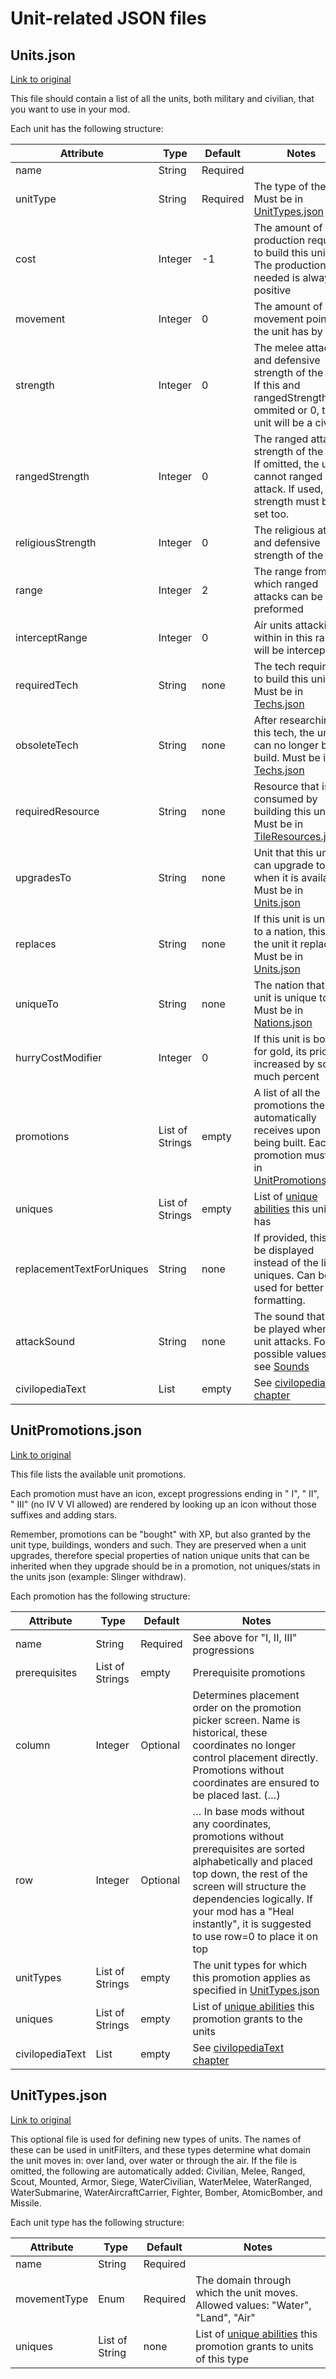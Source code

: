 # Unit-related JSON files

## Units.json

[Link to original](https://github.com/yairm210/Unciv/blob/master/android/assets/jsons/Civ%20V%20-%20Gods%20%26%20Kings/Units.json)

This file should contain a list of all the units, both military and civilian, that you want to use in your mod.

Each unit has the following structure:

| Attribute | Type | Default | Notes |
| --------- | ---- | ------- | ----- |
| name | String | Required | |
| unitType | String | Required | The type of the unit. Must be in [UnitTypes.json](#unittypesjson) |
| cost | Integer | -1 | The amount of production required to build this unit. The production needed is always positive |
| movement | Integer | 0 | The amount of movement points the unit has by |
| strength | Integer | 0 | The melee attack and defensive strength of the unit. If this and rangedStrength are ommited or 0, the unit will be a civilian |
| rangedStrength | Integer | 0 | The ranged attack strength of the unit. If omitted, the unit cannot ranged attack. If used, strength must be set too. |
| religiousStrength | Integer | 0 | The religious attack and defensive strength of the unit |
| range | Integer | 2 | The range from which ranged attacks can be preformed |
| interceptRange | Integer | 0 | Air units attacking within in this range will be intercepted |
| requiredTech | String | none | The tech required to build this unit. Must be in [Techs.json](2-Civilization-related-JSON-files.md#techsjson) |
| obsoleteTech | String | none | After researching this tech, the unit can no longer be build. Must be in [Techs.json](2-Civilization-related-JSON-files.md#techsjson) |
| requiredResource | String | none | Resource that is consumed by building this unit. Must be in [TileResources.json](3-Map-related-JSON-files.md#tileresourcesjson) |
| upgradesTo | String | none | Unit that this unit can upgrade to when it is available. Must be in [Units.json](#unitsjson) |
| replaces | String | none | If this unit is unique to a nation, this is the unit it replaces. Must be in [Units.json](#unitsjson) |
| uniqueTo | String | none | The nation that this unit is unique to. Must be in [Nations.json](2-Civilization-related-JSON-files.md#nationsjson) |
| hurryCostModifier | Integer | 0 | If this unit is bought for gold, its price is increased by so much percent |
| promotions | List of Strings | empty | A list of all the promotions the unit automatically receives upon being built. Each promotion must be in [UnitPromotions.json](#unitpromotionsjson) |
| uniques | List of Strings | empty | List of [unique abilities](../uniques) this unit has |
| replacementTextForUniques | String | none | If provided, this will be displayed instead of the list of uniques. Can be used for better formatting. |
| attackSound | String | none | The sound that is to be played when this unit attacks. For possible values, see [Sounds](../Images-and-Audio.md#sounds)
| civilopediaText | List | empty | See [civilopediaText chapter](5-Miscellaneous-JSON-files.md#civilopedia-text) |

## UnitPromotions.json

[Link to original](https://github.com/yairm210/Unciv/blob/master/android/assets/jsons/Civ%20V%20-%20Gods%20%26%20Kings/UnitPromotions.json)

This file lists the available unit promotions.

Each promotion must have an icon, except progressions ending in " I", " II", " III" (no IV V VI allowed) are rendered by looking up an icon without those suffixes and adding stars.

Remember, promotions can be "bought" with XP, but also granted by the unit type, buildings, wonders and such. They are preserved when a unit upgrades, therefore special properties of nation unique units that can be inherited when they upgrade should be in a promotion, not uniques/stats in the units json (example: Slinger withdraw).

Each promotion has the following structure:

| Attribute | Type | Default | Notes |
| --------- | ---- | ------- | ----- |
| name | String | Required | See above for "I, II, III" progressions |
| prerequisites | List of Strings | empty | Prerequisite promotions |
| column | Integer | Optional | Determines placement order on the promotion picker screen. Name is historical, these coordinates no longer control placement directly. Promotions without coordinates are ensured to be placed last. (…) |
| row | Integer | Optional | … In base mods without any coordinates, promotions without prerequisites are sorted alphabetically and placed top down, the rest of the screen will structure the dependencies logically. If your mod has a "Heal instantly", it is suggested to use row=0 to place it on top |
| unitTypes | List of Strings | empty | The unit types for which this promotion applies as specified in [UnitTypes.json](#unittypesjson) |
| uniques | List of Strings | empty | List of [unique abilities](../uniques.md) this promotion grants to the units |
| civilopediaText | List | empty | See [civilopediaText chapter](5-Miscellaneous-JSON-files.md#civilopedia-text) |

## UnitTypes.json

[Link to original](https://github.com/yairm210/Unciv/blob/master/android/assets/jsons/Civ%20V%20-%20Gods%20%26%20Kings/UnitTypes.json)

This optional file is used for defining new types of units. The names of these can be used in unitFilters, and these types determine what domain the unit moves in: over land, over water or through the air. If the file is omitted, the following are automatically added:
Civilian, Melee, Ranged, Scout, Mounted, Armor, Siege, WaterCivilian, WaterMelee, WaterRanged, WaterSubmarine, WaterAircraftCarrier, Fighter, Bomber, AtomicBomber, and Missile.

Each unit type has the following structure:

| Attribute | Type | Default | Notes |
| --------- | ---- | ------- | ----- |
| name | String | Required | |
| movementType | Enum | Required | The domain through which the unit moves. Allowed values: "Water", "Land", "Air" |
| uniques | List of String | none | List of [unique abilities](../uniques.md) this promotion grants to units of this type |
